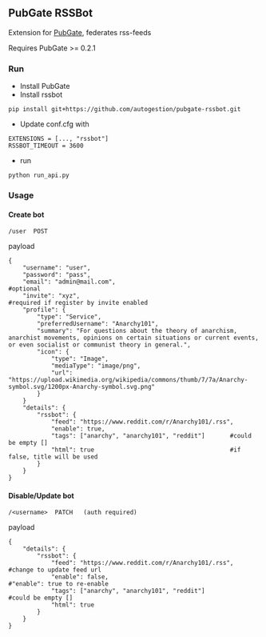 ## PubGate RSSBot
Extension for [PubGate](https://github.com/autogestion/pubgate), federates rss-feeds

Requires PubGate >= 0.2.1
### Run

 - Install PubGate
 - Install rssbot
 ```
 pip install git+https://github.com/autogestion/pubgate-rssbot.git

```
 - Update conf.cfg with
```
EXTENSIONS = [..., "rssbot"]
RSSBOT_TIMEOUT = 3600
```
 - run 
```
python run_api.py

```


### Usage

#### Create bot
```
/user  POST
```
payload
```
{
	"username": "user",
	"password": "pass",
	"email": "admin@mail.com",                                     #optional
	"invite": "xyz",                                               #required if register by invite enabled
	"profile": {
		"type": "Service",
		"preferredUsername": "Anarchy101",
		"summary": "For questions about the theory of anarchism, anarchist movements, opinions on certain situations or current events, or even socialist or communist theory in general.",
	    "icon": {
	        "type": "Image",
	        "mediaType": "image/png",
	        "url": "https://upload.wikimedia.org/wikipedia/commons/thumb/7/7a/Anarchy-symbol.svg/1200px-Anarchy-symbol.svg.png"
	    }		
	}
	"details": {
		"rssbot": {
			"feed": "https://www.reddit.com/r/Anarchy101/.rss",
			"enable": true,
			"tags": ["anarchy", "anarchy101", "reddit"]       #could be empty []
			"html": true                                      #if false, title will be used
		}
	}
}
```

#### Disable/Update bot
```
/<username>  PATCH   (auth required)
```
payload
```
{
    "details": {
        "rssbot": {
            "feed": "https://www.reddit.com/r/Anarchy101/.rss",           #change to update feed url
            "enable": false,                                              #"enable": true to re-enable
            "tags": ["anarchy", "anarchy101", "reddit"]                   #could be empty []
            "html": true                                                  
        }
    }
}
```
